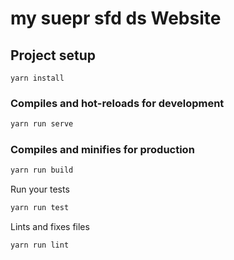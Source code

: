 # my suepr sfd ds Website

## Project setup

```
yarn install
```

### Compiles and hot-reloads for development

```bash
yarn run serve
```

### Compiles and minifies for production

```bash
yarn run build
```

Run your tests

```bash
yarn run test
```

Lints and fixes files

```bash
yarn run lint
```
